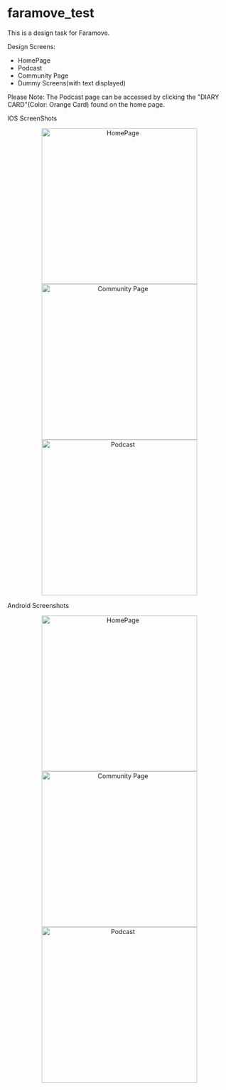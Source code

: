 # faramove_test

This is a design task for Faramove.

Design Screens:
- HomePage
- Podcast
- Community Page
- Dummy Screens(with text displayed)

Please Note: The Podcast page can be accessed by clicking the "DIARY CARD"(Color: Orange Card) found on the home page.


IOS ScreenShots

<p align="center">
  <img src="asset\images\screenshots\ios1.png" width="350" title = "HomePage">
  <img src="asset\images\screenshots\ios2.png" width="350" title = "Community Page">
  <img src="asset\images\screenshots\ios3.png" width="350" title = "Podcast">
</p>


Android Screenshots

<p align="center">
  <img src="asset\images\screenshots\android1.png" width="350" title = "HomePage">
  <img src="asset\images\screenshots\android2.png" width="350" title = "Community Page">
  <img src="asset\images\screenshots\android3.png" width="350" title = "Podcast">
</p>

